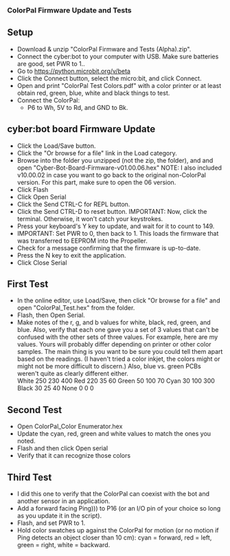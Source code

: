### ColorPal Firmware Update and Tests

## Setup

- Download & unzip  "ColorPal Firmware and Tests (Alpha).zip".
- Connect the cyber:bot to your computer with USB.  Make sure batteries are good, set PWR to 1..
- Go to https://python.microbit.org/v/beta
- Click the Connect button, select the micro:bit, and click Connect.
- Open and print "ColorPal Test Colors.pdf" with a color printer or at least obtain red, green, blue, white and black things to test.
- Connect the ColorPal: 
     - P6 to Wh, 5V to Rd, and GND to Bk. 
## cyber:bot board Firmware Update
- Click the Load/Save button.
- Click the "Or browse for a file" link in the Load category.
- Browse into the folder you unzipped (not the zip, the folder), and and open "Cyber-Bot-Board-Firmware-v01.00.06.hex"
NOTE: I also included v10.00.02 in case you want to go back to the original non-ColorPal version.  For this part, make sure to open the 06 version.
- Click Flash
- Click Open Serial
- Click the Send CTRL-C for REPL button.
- Click the Send CTRL-D to reset button. IMPORTANT: Now, click the terminal.  Otherwise, it won't catch your keystrokes.  
- Press your keyboard's Y key to update, and wait for it to count to 149.
- IMPORTANT: Set PWR to 0, then back to 1.  This loads the firmware that was transferred to EEPROM into the Propeller.  
- Check for a message confirming that the firmware is up-to-date.
- Press the N key to exit the application.
- Click Close Serial
## First Test
- In the online editor, use Load/Save, then click "Or browse for a file" and open "ColorPal_Test.hex" from the folder.
- Flash, then Open Serial.
- Make notes of the r, g, and b values for white, black, red, green, and blue.  Also, verify that each one gave you a set of 3 values that can't be confused with the other sets of three values.  For example, here are my values.  Yours will probably differ depending on printer or other color samples.  The main thing is you want to be sure you could tell them apart based on the readings.  (I haven't tried a color inkjet, the colors might or might not be more difficult to discern.)  Also, blue vs. green PCBs weren't quite as clearly different either.  
     White   250  230   400
     Red     220   35    60
     Green    50   100   70
     Cyan     30   100  300
     Black    30    25   40
     None      0     0    0
## Second Test
- Open ColorPal_Color Enumerator.hex
- Update the cyan, red, green and white values to match the ones you noted.
- Flash and then click Open serial
- Verify that it can recognize those colors
## Third Test
- I did this one to verify that the ColorPal can coexist with the bot and another sensor in an application.
- Add a forward facing Ping))) to P16 (or an I/O pin of your choice so long as you update it in the script).   
- Flash, and set PWR to 1.
- Hold color swatches up against the ColorPal for motion (or no motion if Ping detects an object closer than 10 cm):  cyan = forward, red = left, green = right, white = backward.
